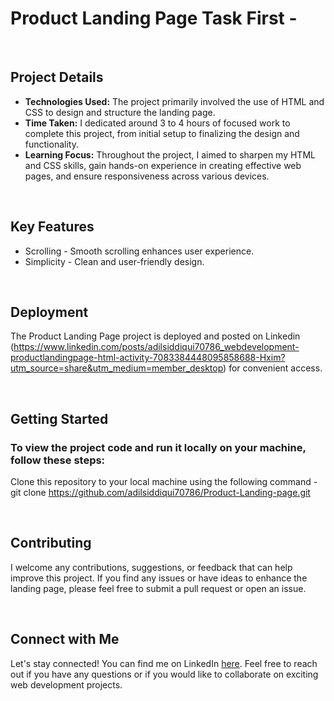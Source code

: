 # Product Landing Page Task First -

<br>

## Project Details

- **Technologies Used:** The project primarily involved the use of HTML and CSS to design and structure the landing page.
- **Time Taken:** I dedicated around 3 to 4 hours of focused work to complete this project, from initial setup to finalizing the design and functionality.
- **Learning Focus:** Throughout the project, I aimed to sharpen my HTML and CSS skills, gain hands-on experience in creating effective web pages, and ensure responsiveness across various devices.

<br>

## Key Features

- Scrolling - Smooth scrolling enhances user experience.
-  Simplicity - Clean and user-friendly design.

<br>

## Deployment

The Product Landing Page project is deployed and posted on Linkedin (https://www.linkedin.com/posts/adilsiddiqui70786_webdevelopment-productlandingpage-html-activity-7083384448095858688-Hxim?utm_source=share&utm_medium=member_desktop) for convenient access.

<br>

## Getting Started

### To view the project code and run it locally on your machine, follow these steps:

 Clone this repository to your local machine using the following command -
 git clone https://github.com/adilsiddiqui70786/Product-Landing-page.git

<br>

## Contributing

I welcome any contributions, suggestions, or feedback that can help improve this project. If you find any issues or have ideas to enhance the landing page, please feel free to submit a pull request or open an issue.

<br>

## Connect with Me

Let's stay connected! You can find me on LinkedIn [here](https://www.linkedin.com/in/adilsiddiqui70786). Feel free to reach out if you have any questions or if you would like to collaborate on exciting web development projects.
